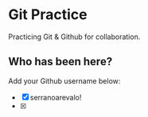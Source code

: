 # Git Practice

Practicing Git &amp; Github for collaboration.

## Who has been here?

Add your Github username below:

- [x] serranoarevalo!
- [x] 
